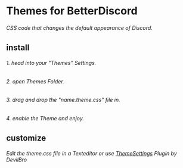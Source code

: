 # Themes for BetterDiscord

###### CSS code that changes the default appearance of Discord.


## install

###### 1. head into your "Themes" Settings.
###### 2. open Themes Folder.
###### 3. drag and drop the "name.theme.css" file in.
###### 4. enable the Theme and enjoy.

## customize
###### Edit the theme.css file in a Texteditor or use [ThemeSettings](https://github.com/mwittrien/BetterDiscordAddons/tree/master/Plugins/ThemeSettings) Plugin by DevilBro


